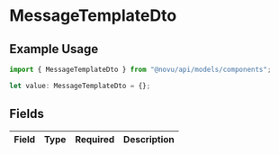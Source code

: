 # MessageTemplateDto

## Example Usage

```typescript
import { MessageTemplateDto } from "@novu/api/models/components";

let value: MessageTemplateDto = {};
```

## Fields

| Field       | Type        | Required    | Description |
| ----------- | ----------- | ----------- | ----------- |